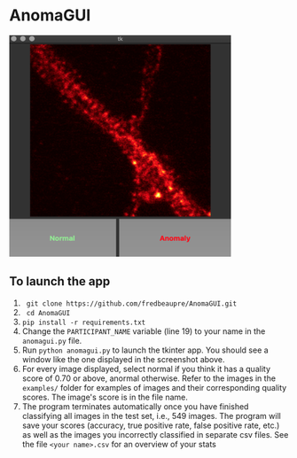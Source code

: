 # AnomaGUI
<img src="https://github.com/fredbeaupre/AnomaGUI/blob/master/anomaguiApp.png" width="400" height="400" margin="auto">

## To launch the app

1) ``` git clone https://github.com/fredbeaupre/AnomaGUI.git```
2) ``` cd AnomaGUI```
3) ```pip install -r requirements.txt```
4) Change the `PARTICIPANT_NAME` variable (line 19) to your name in the `anomagui.py` file.  
5) Run `python anomagui.py` to launch the tkinter app. You should see a window like the one displayed in the screenshot above.  
6) For every image displayed, select normal if you think it has a quality score of 0.70 or above, anormal otherwise. Refer to the images in the `examples/` folder for examples of images and their corresponding quality scores. The image's score is in the file name. 
7) The program terminates automatically once you have finished classifying all images in the test set, i.e., 549 images. The program will save your scores (accuracy, true positive rate, false positive rate, etc.) as well as the images you incorrectly classified in separate csv files. See the file `<your name>.csv` for an overview of your stats





